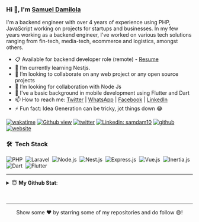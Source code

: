 ### Hi 👋, I'm [Samuel Damilola](https://twitter.com/ItzSamdam) 

I'm a backend engineer with over 4 years of experience using PHP, JavaScript working on projects for startups and businesses. In my few years working as a backend engineer, I've worked on various tech solutions ranging from fin-tech, media-tech, ecommerce and logistics, amongst others.


- 📋 Available for backend developer role (remote) - [Resume](https://docs.google.com/document/d/1zI81_njjYeDMrhJE4e-w9eAOgb3mOv0KRyJ3w3kL98w/edit?usp=sharing)
- 🌱 I’m currently learning Nestjs.
- 👯 I’m looking to collaborate on any web project or any open source projects
- 🤔 I’m looking for collaboration with Node Js 
- 👋 I've a basic background in mobile development using Flutter and Dart
- 📫 How to reach me: [Twitter](https://twitter.com/ItzSamdam) | [WhatsApp](https://wa.me/message/BZTK73Q5AVT4F1) | [Facebook](https://m.facebook.com/ItzSamdam) | [LinkedIn](https://www.linkedin.com/in/samuel-owadayo-6a6bb614b/)
- ⚡ Fun fact: Idea Generation can be tricky, jot things down 😂

[![wakatime](https://wakatime.com/badge/user/f1881d0e-d2eb-4b93-8c28-8dd8d8211b3e.svg)](https://wakatime.com/@f1881d0e-d2eb-4b93-8c28-8dd8d8211b3e)
[![Github view](https://komarev.com/ghpvc/?username=ItzSamdam&label=Github-Views&color=blue&style=plastic)](https://github.com/ItzSamdam)
[![twitter](https://img.shields.io/twitter/follow/itzsamdam?label=Twitter&logo=twitter&color=%23007ec6&style=plastic)](https://twitter.com/itzsamdam)
[![Linkedin: samdam10](https://img.shields.io/badge/-SamuelOwadayo-blue?style=flat-square&logo=Linkedin&logoColor=white&link=https://www.linkedin.com/in/samuel-owadayo-6a6bb614b/)](https://www.linkedin.com/in/samuel-owadayo-6a6bb614b/)
[![github](https://img.shields.io/github/followers/itzsamdam?logo=Github&style=plastic)](https://github.com/ItzSamdam)
[![website](https://img.shields.io/badge/PortfolioWebsite-Blog-2648ff?style=flat-square&logo=google-chrome)](https://samuelowadayo.com.ng)
### 🛠 &nbsp;Tech Stack


![PHP](https://img.shields.io/badge/-PHP-05122A?style=flat&logo=php)&nbsp;
![Laravel](https://img.shields.io/badge/-Laravel-05122A?style=flat&logo=Laravel)&nbsp;
![Node.js](https://img.shields.io/badge/-Node.js-05122A?style=flat&logo=node.js)&nbsp;
![Nest.js](https://img.shields.io/badge/-Nest.js-05122A?style=flat&logo=nest.js)&nbsp;
![Express.js](https://img.shields.io/badge/-Express.js-05122A?style=flat&logo=express.js)&nbsp;
![Vue.js](https://img.shields.io/badge/-Vue.js-05122A?style=flat&logo=vue.js)&nbsp;
![Inertia.js](https://img.shields.io/badge/-Inertia.js-05122A?style=flat&logo=inertia.js)&nbsp;
![Dart](https://img.shields.io/badge/-Dart-05122A?style=flat&logo=dart)&nbsp;
![Flutter](https://img.shields.io/badge/-Flutter-05122A?style=flat&logo=flutter)&nbsp;

---
<details>
 <summary> 😇 <b>My Github Stat</b>: </summary>
<p>
  <img height="150" src="https://github-readme-stats.vercel.app/api/top-langs/?username=ItzSamdam&layout=compact&hide=html&theme=dracula"/>

</p>
</details>
<br>


<br>
<hr>
<p align = "center">
Show some ❤️ by starring some of my repositories and do follow 😄!
</p>
